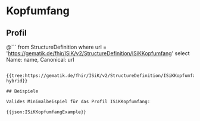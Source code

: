 # Kopfumfang

## Profil

@```
from StructureDefinition where url = 'https://gematik.de/fhir/ISiK/v2/StructureDefinition/ISiKKopfumfang' select Name: name, Canonical: url
```

{{tree:https://gematik.de/fhir/ISiK/v2/StructureDefinition/ISiKKopfumfang, hybrid}}

## Beispiele

Valides Minimalbeispiel für das Profil ISiKKopfumfang:

{{json:ISiKKopfumfangExample}}